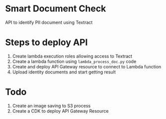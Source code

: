 # Smart Document Check
API to identify PII document using Textract

# Steps to deploy API
1. Create lambda execution roles allowing access to Textract
2. Create a lambda function using `lambda_process_doc.py` code
3. Create and deploy API Gateway resource to connect to Lambda function
4. Upload identity documents and start getting result

# Todo
1. Create an image saving to S3 process
2. Create a CDK to deploy API Gateway Resource
